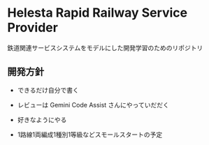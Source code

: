 # Helesta Rapid Railway Service Provider
鉄道関連サービスシステムをモデルにした開発学習のためのリポジトリ
## 開発方針
* できるだけ自分で書く
* レビューは Gemini Code Assist さんにやっていだだく
* 好きなようにやる

* 1路線1両編成1種別1等級などスモールスタートの予定
